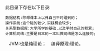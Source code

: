 此目录下存在以下目录:

    数据结构:除却课本上以外自己平时碰到的；
    操作系统:这个碰的较少,实践机会较少;
    关系型数据库:大学所学的基础,以及平时自己的积累;
    计算机网络:主要是日本的一本叫做网络是怎么连接的;
    JVM:也是纯理论；
    编译原理:理论。 
